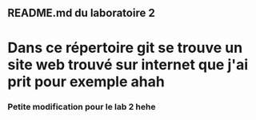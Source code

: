 ## README.md du laboratoire 2
# Dans ce répertoire git se trouve un site web trouvé sur internet que j'ai prit pour exemple ahah

### Petite modification pour le lab 2 hehe